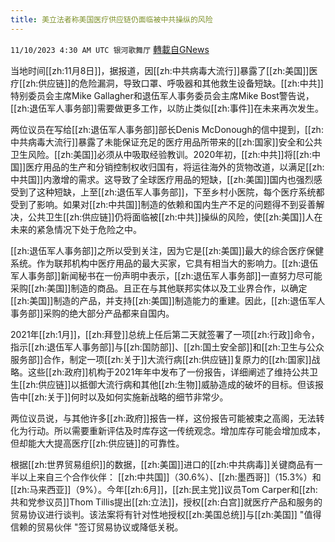 ```yaml
---
title: 美立法者称美国医疗供应链仍面临被中共操纵的风险
---
```

`11/10/2023 4:30 AM UTC 银河歌舞厅` [轉載自GNews](https://gnews.org/articles/1953684)

当地时间[[zh:11月8日]]，据报道，因[[zh:中共病毒大流行]]暴露了[[zh:美国]]医疗[[zh:供应链]]的危险漏洞，导致口罩、呼吸器和其他救生设备短缺。[[zh:中共]]特别委员会主席Mike Gallagher和退伍军人事务委员会主席Mike Bost警告说，[[zh:退伍军人事务部]]需要做更多工作，以防止类似[[zh:事件]]在未来再次发生。

两位议员在写给[[zh:退伍军人事务部]]部长Denis McDonough的信中提到，[[zh:中共病毒大流行]]暴露了未能保证充足的医疗用品所带来的[[zh:国家]]安全和公共卫生风险。[[zh:美国]]必须从中吸取经验教训。2020年初，[[zh:中共]]将[[zh:中国]]医疗用品的生产和分销控制权收归国有，将运往海外的货物改道，以满足[[zh:中共国]]内激增的需求。这导致了全球医疗用品的短缺，[[zh:美国]]国内也强烈感受到了这种短缺，上至[[zh:退伍军人事务部]]，下至乡村小医院，每个医疗系统都受到了影响。如果对[[zh:中共国]]制造的依赖和国内生产不足的问题得不到妥善解决，公共卫生[[zh:供应链]]仍将面临被[[zh:中共]]操纵的风险，使[[zh:美国]]人在未来的紧急情况下处于危险之中。

[[zh:退伍军人事务部]]之所以受到关注，因为它是[[zh:美国]]最大的综合医疗保健系统。作为联邦机构中医疗用品的最大买家，它具有相当大的影响力。[[zh:退伍军人事务部]]新闻秘书在一份声明中表示，[[zh:退伍军人事务部]]一直努力尽可能采购[[zh:美国]]制造的商品。且正在与其他联邦实体以及工业界合作，以确定[[zh:美国]]制造的产品，并支持[[zh:美国]]制造能力的重建。因此，[[zh:退伍军人事务部]]采购的绝大部分产品都来自国内。

2021年[[zh:1月]]，[[zh:拜登]]总统上任后第二天就签署了一项[[zh:行政]]命令，指示[[zh:退伍军人事务部]]与[[zh:国防部]]、[[zh:国土安全部]]和[[zh:卫生与公众服务部]]合作，制定一项[[zh:关于]]大流行病[[zh:供应链]]复原力的[[zh:国家]]战略。这些[[zh:政府]]机构于2021年年中发布了一份报告，详细阐述了维持公共卫生[[zh:供应链]]以抵御大流行病和其他[[zh:生物]]威胁造成的破坏的目标。但该报告中[[zh:关于]]何时以及如何实施新战略的细节非常少。

两位议员说，与其他许多[[zh:政府]]报告一样，这份报告可能被束之高阁，无法转化为行动。所以需要重新评估及时库存这一传统观念。增加库存可能会增加成本，但却能大大提高医疗[[zh:供应链]]的可靠性。

根据[[zh:世界贸易组织]]的数据，[[zh:美国]]进口的[[zh:中共病毒]]关键商品有一半以上来自三个合作伙伴： [[zh:中共国]]（30.6%）、[[zh:墨西哥]]（15.3%）和[[zh:马来西亚]]（9%）。今年[[zh:6月]]，[[zh:民主党]]议员Tom Carper和[[zh:共和党参议员]]Thom Tillis提出[[zh:立法]]，授权[[zh:白宫]]就医疗产品和服务的贸易协议进行谈判。该法案将有针对性地授权[[zh:美国总统]]与[[zh:美国]] "值得信赖的贸易伙伴 "签订贸易协议或降低关税。

